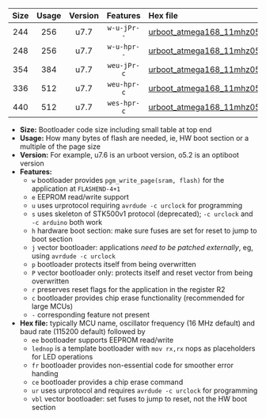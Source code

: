 |Size|Usage|Version|Features|Hex file|
|:-:|:-:|:-:|:-:|:--|
|244|256|u7.7|`w-u-jPr--`|[urboot_atmega168_11mhz0592_38400bps_lednop_ur_vbl.hex](https://raw.githubusercontent.com/stefanrueger/urboot.hex/main/mcus/atmega168/fcpu_11mhz0592/38400_bps/urboot_atmega168_11mhz0592_38400bps_lednop_ur_vbl.hex)|
|248|256|u7.7|`w-u-hpr--`|[urboot_atmega168_11mhz0592_38400bps_lednop_fr_ur.hex](https://raw.githubusercontent.com/stefanrueger/urboot.hex/main/mcus/atmega168/fcpu_11mhz0592/38400_bps/urboot_atmega168_11mhz0592_38400bps_lednop_fr_ur.hex)|
|354|384|u7.7|`weu-jPr-c`|[urboot_atmega168_11mhz0592_38400bps_ee_lednop_fr_ce_ur_vbl.hex](https://raw.githubusercontent.com/stefanrueger/urboot.hex/main/mcus/atmega168/fcpu_11mhz0592/38400_bps/urboot_atmega168_11mhz0592_38400bps_ee_lednop_fr_ce_ur_vbl.hex)|
|336|512|u7.7|`weu-hpr-c`|[urboot_atmega168_11mhz0592_38400bps_ee_lednop_fr_ce_ur.hex](https://raw.githubusercontent.com/stefanrueger/urboot.hex/main/mcus/atmega168/fcpu_11mhz0592/38400_bps/urboot_atmega168_11mhz0592_38400bps_ee_lednop_fr_ce_ur.hex)|
|440|512|u7.7|`wes-hpr-c`|[urboot_atmega168_11mhz0592_38400bps_ee_lednop_fr_ce.hex](https://raw.githubusercontent.com/stefanrueger/urboot.hex/main/mcus/atmega168/fcpu_11mhz0592/38400_bps/urboot_atmega168_11mhz0592_38400bps_ee_lednop_fr_ce.hex)|

- **Size:** Bootloader code size including small table at top end
- **Usage:** How many bytes of flash are needed, ie, HW boot section or a multiple of the page size
- **Version:** For example, u7.6 is an urboot version, o5.2 is an optiboot version
- **Features:**
  + `w` bootloader provides `pgm_write_page(sram, flash)` for the application at `FLASHEND-4+1`
  + `e` EEPROM read/write support
  + `u` uses urprotocol requiring `avrdude -c urclock` for programming
  + `s` uses skeleton of STK500v1 protocol (deprecated); `-c urclock` and `-c arduino` both work
  + `h` hardware boot section: make sure fuses are set for reset to jump to boot section
  + `j` vector bootloader: applications *need to be patched externally*, eg, using `avrdude -c urclock`
  + `p` bootloader protects itself from being overwritten
  + `P` vector bootloader only: protects itself and reset vector from being overwritten
  + `r` preserves reset flags for the application in the register R2
  + `c` bootloader provides chip erase functionality (recommended for large MCUs)
  + `-` corresponding feature not present
- **Hex file:** typically MCU name, oscillator frequency (16 MHz default) and baud rate (115200 default) followed by
  + `ee` bootloader supports EEPROM read/write
  + `lednop` is a template bootloader with `mov rx,rx` nops as placeholders for LED operations
  + `fr` bootloader provides non-essential code for smoother error handing
  + `ce` bootloader provides a chip erase command
  + `ur` uses urprotocol and requires `avrdude -c urclock` for programming
  + `vbl` vector bootloader: set fuses to jump to reset, not the HW boot section
